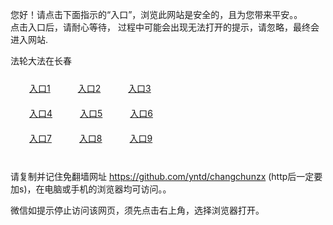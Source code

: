 您好！请点击下面指示的“入口”，浏览此网站是安全的，且为您带来平安。。 <br/>
点击入口后，请耐心等待， 过程中可能会出现无法打开的提示，请忽略，最终会进入网站. </br>

法轮大法在长春<br/>
<div style="padding:10px"><a style="margin:20px" target="_blank" href="https://d29a8x2wvoow33.cloudfront.net/2Qpsp?yzsvyj" id="ccLink1" rel="nofollow">入口1</a> <a target="_blank" style="margin:20px" href="https://d2kbvuep1ikxlw.cloudfront.net/2Qpsp?qgluzvz" id="ccLink2" rel="nofollow">入口2</a> <a style="margin:20px" target="_blank" href="https://d1r0m63nok5eiy.cloudfront.net/2Qpsp?corph" id="ccLink3" rel="nofollow">入口3</a></div>

<div style="padding:10px" ><a style="margin:20px" target="_blank" href="https://d29a8x2wvoow33.cloudfront.net/2Qpsp?yzsvyj" id="ccLink4" rel="nofollow">入口4</a> <a style="margin:20px" href="https://d2kbvuep1ikxlw.cloudfront.net/2Qpsp?qgluzvz" target="_blank" id="ccLink5" rel="nofollow">入口5</a> <a style="margin:20px" href="https://d1r0m63nok5eiy.cloudfront.net/2Qpsp?corph" target="_blank" id="ccLink6" rel="nofollow">入口6</a></div>

<div style="padding:10px"><a style="margin:20px" target="_blank" href="https://d29a8x2wvoow33.cloudfront.net/2Qpsp?yzsvyj" id="ccLink7" rel="nofollow">入口7</a> <a style="margin:20px" href="https://d2kbvuep1ikxlw.cloudfront.net/2Qpsp?qgluzvz" target="_blank" id="ccLink8" rel="nofollow">入口8</a> <a style="margin:20px" target="_blank" href="https://d1r0m63nok5eiy.cloudfront.net/2Qpsp?corph" id="ccLink9" rel="nofollow">入口9</a></div>

<br/>



请复制并记住免翻墙网址 https://github.com/yntd/changchunzx (http后一定要加s)，在电脑或手机的浏览器均可访问。。<br/>

微信如提示停止访问该网页，须先点击右上角，选择浏览器打开。
